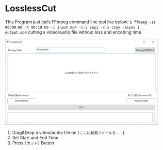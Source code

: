 # LosslessCut
This Program just calls FFmpeg command line tool like below:
`$ ffmpeg -ss 00:00:00 -t 00:10:00 -i input.mp4 -c:v copy -c:a copy -async 1 output.mp4`
cutting a video/audio file without loss and encoding time.

![](./gui.PNG)

1. Drag&Drop a video/audio file on `[ここに動画ファイルを...]`
2. Set Start and End Time
3. Press `[カット]` Button
